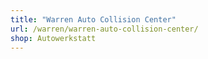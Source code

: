 ```yaml
---
title: "Warren Auto Collision Center"
url: /warren/warren-auto-collision-center/
shop: Autowerkstatt
---
```


